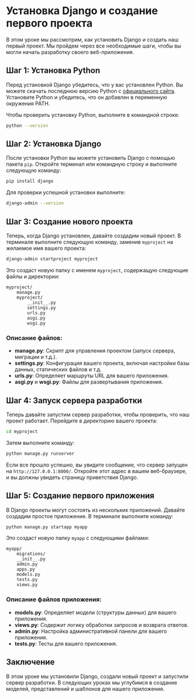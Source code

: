 # Установка Django и создание первого проекта

В этом уроке мы рассмотрим, как установить Django и создать наш первый проект. Мы пройдем через все необходимые шаги, чтобы вы могли начать разработку своего веб-приложения.

## Шаг 1: Установка Python

Перед установкой Django убедитесь, что у вас установлен Python. Вы можете скачать последнюю версию Python с [официального сайта](https://www.python.org/downloads/). Установите Python и убедитесь, что он добавлен в переменную окружения PATH.

Чтобы проверить установку Python, выполните в командной строке:

```bash
python --version
```

## Шаг 2: Установка Django

После установки Python вы можете установить Django с помощью пакета `pip`. Откройте терминал или командную строку и выполните следующую команду:

```bash
pip install django
```

Для проверки успешной установки выполните:

```bash
django-admin --version
```

## Шаг 3: Создание нового проекта

Теперь, когда Django установлен, давайте создадим новый проект. В терминале выполните следующую команду, заменив `myproject` на желаемое имя вашего проекта:

```bash
django-admin startproject myproject
```

Это создаст новую папку с именем `myproject`, содержащую следующие файлы и директории:

```
myproject/
    manage.py
    myproject/
        __init__.py
        settings.py
        urls.py
        asgi.py
        wsgi.py
```

### Описание файлов:

- **manage.py**: Скрипт для управления проектом (запуск сервера, миграции и т.д.).
- **settings.py**: Конфигурация вашего проекта, включая настройки базы данных, статических файлов и т.д.
- **urls.py**: Определяет маршруты URL для вашего приложения.
- **asgi.py** и **wsgi.py**: Файлы для развертывания приложения.

## Шаг 4: Запуск сервера разработки

Теперь давайте запустим сервер разработки, чтобы проверить, что наш проект работает. Перейдите в директорию вашего проекта:

```bash
cd myproject
```

Затем выполните команду:

```bash
python manage.py runserver
```

Если все прошло успешно, вы увидите сообщение, что сервер запущен на `http://127.0.0.1:8000/`. Откройте этот адрес в вашем веб-браузере, и вы должны увидеть страницу приветствия Django.

## Шаг 5: Создание первого приложения

В Django проекты могут состоять из нескольких приложений. Давайте создадим простое приложение. В терминале выполните команду:

```bash
python manage.py startapp myapp
```

Это создаст новую папку `myapp` с следующими файлами:

```
myapp/
    migrations/
    __init__.py
    admin.py
    apps.py
    models.py
    tests.py
    views.py
```

### Описание файлов приложения:

- **models.py**: Определяет модели (структуры данных) для вашего приложения.
- **views.py**: Содержит логику обработки запросов и возврата ответов.
- **admin.py**: Настройка административной панели для вашего приложения.
- **tests.py**: Тесты для вашего приложения.

## Заключение

В этом уроке мы установили Django, создали новый проект и запустили сервер разработки. В следующих уроках мы углубимся в создание моделей, представлений и шаблонов для нашего приложения.
